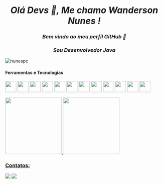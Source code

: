  ***<h1 align="center"> Olá Devs 👋, Me chamo Wanderson Nunes !</h1>***
  ***<h3 align="center"> Bem vindo ao meu perfil GitHub 👋</h3>***
    ***<h3 align="center">Sou Desenvolvedor Java</h3>***
    
<img src="https://komarev.com/ghpvc/?username=nunespc&label=Profile%20views&color=0e75b6&style=flat" alt="nunespc" />

#### Ferramentas e Tecnologias

<img src="https://cdn.jsdelivr.net/gh/devicons/devicon/icons/git/git-original.svg" width="35" height="35"/>  <img src="https://cdn.jsdelivr.net/gh/devicons/devicon/icons/github/github-original-wordmark.svg" width="35" height="35"/>  <img src="https://cdn.jsdelivr.net/gh/devicons/devicon/icons/gitlab/gitlab-original-wordmark.svg" width="35" height="35"/>  <img src="https://cdn.jsdelivr.net/gh/devicons/devicon/icons/csharp/csharp-original.svg" width="35" height="35"/>  <img src="https://cdn.jsdelivr.net/gh/devicons/devicon/icons/html5/html5-original-wordmark.svg" width="35" height="35"/>  <img src="https://cdn.jsdelivr.net/gh/devicons/devicon/icons/css3/css3-original-wordmark.svg" width="35" height="35"/>  <img src="https://cdn.jsdelivr.net/gh/devicons/devicon/icons/php/php-original.svg" width="35" height="35"/>  <img src="https://cdn.jsdelivr.net/gh/devicons/devicon/icons/mysql/mysql-original-wordmark.svg" width="35" height="35"/>  <img src="https://cdn.jsdelivr.net/gh/devicons/devicon/icons/java/java-original.svg" width="35" height="35"/>  <img src="https://cdn.jsdelivr.net/gh/devicons/devicon/icons/spring/spring-original-wordmark.svg" width="35" height="35"/> <img src="https://cdn.jsdelivr.net/gh/devicons/devicon/icons/python/python-original-wordmark.svg" width="35" height="35"/>  <img src="https://cdn.jsdelivr.net/gh/devicons/devicon/icons/django/django-original.svg" width="35" height="35"/>

<div>
<a href="https://github.com/nunespc">
<img height="180em" src="https://github-readme-stats.vercel.app/api/top-langs/?username=nunespc&layout=compact&langs_count=7&theme=dracula"/>
<img height="180em" src="https://github-readme-stats.vercel.app/api?username=nunespc&show_icons=true&theme=dracula&include_all_commits=true&count_private=true"/>
</div>
  

### Contatos:

<div>
<a href = "mailto:wanderson.nunespc10@gmail.com"><img src="https://img.shields.io/badge/Gmail-D14836?style=for-the-badge&logo=gmail&logoColor=white" target="_blank"></a>
<a href="https://www.linkedin.com/in/wanderson-nunes-9b7396196/" target="_blank"><img src="https://img.shields.io/badge/-LinkedIn-%230077B5?style=for-the-badge&logo=linkedin&logoColor=white" target="_blank"></a>   
</div>
